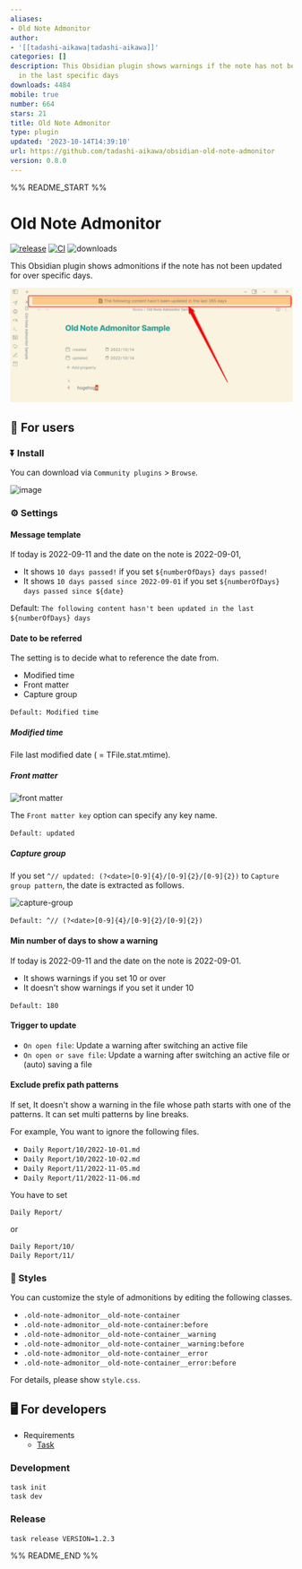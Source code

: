 ```yaml
---
aliases:
- Old Note Admonitor
author:
- '[[tadashi-aikawa|tadashi-aikawa]]'
categories: []
description: This Obsidian plugin shows warnings if the note has not been updated
  in the last specific days
downloads: 4484
mobile: true
number: 664
stars: 21
title: Old Note Admonitor
type: plugin
updated: '2023-10-14T14:39:10'
url: https://github.com/tadashi-aikawa/obsidian-old-note-admonitor
version: 0.8.0
---
```


%% README_START %%

# Old Note Admonitor

[![release](https://img.shields.io/github/release/tadashi-aikawa/obsidian-old-note-admonitor.svg)](https://github.com/tadashi-aikawa/obsidian-old-note-admonitor/releases/latest)
[![CI](https://github.com/tadashi-aikawa/obsidian-old-note-admonitor/workflows/CI/badge.svg)](https://github.com/tadashi-aikawa/obsidian-old-note-admonitor/actions)
![downloads](https://img.shields.io/github/downloads/tadashi-aikawa/obsidian-old-note-admonitor/total)

This Obsidian plugin shows admonitions if the note has not been updated for over specific days.

![image](https://raw.githubusercontent.com/tadashi-aikawa/obsidian-old-note-admonitor/master/resources/image.png)

## 👥 For users

### ⏬ Install

You can download via `Community plugins` > `Browse`.

![image](https://raw.githubusercontent.com/tadashi-aikawa/obsidian-old-note-admonitor/master/resources/install.png)

### ⚙ Settings

#### Message template

If today is 2022-09-11 and the date on the note is 2022-09-01,

- It shows `10 days passed!` if you set `${numberOfDays} days passed!`
- It shows `10 days passed since 2022-09-01` if you set `${numberOfDays} days passed since ${date}`

Default: `The following content hasn't been updated in the last ${numberOfDays} days`

#### Date to be referred

The setting is to decide what to reference the date from.

- Modified time
- Front matter
- Capture group

`Default: Modified time`

##### Modified time

File last modified date ( = TFile.stat.mtime).

##### Front matter

![front matter](https://raw.githubusercontent.com/tadashi-aikawa/obsidian-old-note-admonitor/master/resources/front-matter.png)

The `Front matter key` option can specify any key name.

`Default: updated`

##### Capture group

If you set `^// updated: (?<date>[0-9]{4}/[0-9]{2}/[0-9]{2})` to `Capture group pattern`, the date is extracted as follows.

![capture-group](https://raw.githubusercontent.com/tadashi-aikawa/obsidian-old-note-admonitor/master/resources/capture-group.png)

`Default: ^// (?<date>[0-9]{4}/[0-9]{2}/[0-9]{2})`

#### Min number of days to show a warning

If today is 2022-09-11 and the date on the note is 2022-09-01.

- It shows warnings if you set 10 or over
- It doesn't show warnings if you set it under 10

`Default: 180`

#### Trigger to update

- `On open file`: Update a warning after switching an active file
- `On open or save file`: Update a warning after switching an active file or (auto) saving a file

#### Exclude prefix path patterns

If set, It doesn't show a warning in the file whose path starts with one of the patterns. It can set multi patterns by line breaks.

For example, You want to ignore the following files.

- `Daily Report/10/2022-10-01.md`
- `Daily Report/10/2022-10-02.md`
- `Daily Report/11/2022-11-05.md`
- `Daily Report/11/2022-11-06.md`

You have to set

```
Daily Report/
```

or

```
Daily Report/10/
Daily Report/11/
```

### 🎨 Styles

You can customize the style of admonitions by editing the following classes.

- `.old-note-admonitor__old-note-container`
- `.old-note-admonitor__old-note-container:before`
- `.old-note-admonitor__old-note-container__warning`
- `.old-note-admonitor__old-note-container__warning:before`
- `.old-note-admonitor__old-note-container__error`
- `.old-note-admonitor__old-note-container__error:before`

For details, please show `style.css`.

## 🖥️ For developers

- Requirements
  - [Task]

### Development

```console
task init
task dev
```

### Release

```console
task release VERSION=1.2.3
```

[Task]: https://github.com/go-task/task


%% README_END %%